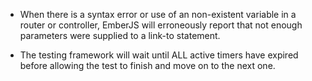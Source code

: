 
- When there is a syntax error or use of an non-existent variable in a router or controller, EmberJS will erroneously report that not enough parameters were supplied to a link-to statement.

- The testing framework will wait until ALL active timers have expired before allowing
the test to finish and move on to the next one.
